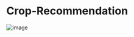 # Crop-Recommendation

![image](https://github.com/user-attachments/assets/0065691b-6c1a-4e33-ada8-f58439b91924)
